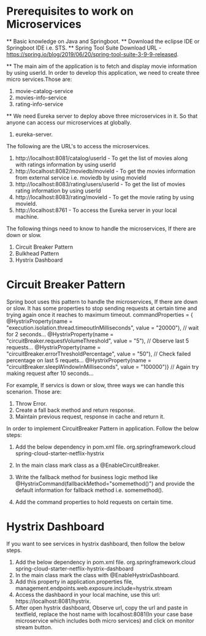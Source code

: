 # Prerequisites to work on Microservices

** Basic knowledge on Java and Springboot.
** Download the eclipse IDE or Springboot IDE i.e. STS.
** Spring Tool Suite Download URL - https://spring.io/blog/2019/06/20/spring-tool-suite-3-9-9-released.

** The main aim of the application is to fetch and display movie information by using userId.
In order to develop this application, we need to create three micro services.Those are:
1. movie-catalog-service
2. movies-info-service
3. rating-info-service

** We need Eureka server to deploy above three microservices in it. So that anyone can access our microservices at globally.
1. eureka-server.

The following are the URL's to access the microservices.

1. http://localhost:8081/catalog/userId - To get the list of movies along with ratings information by using userId
2. http://localhost:8082/moviedb/movieId - To get the movies information from external service i.e. moviedb by using movieId
3. http://localhost:8083/rating/users/userId - To get the list of movies rating information by using userId
4. http://localhost:8083/rating/movieId - To get the movie rating by using movieId.
5. http://localhost:8761 - To access the Eureka server in your local machine.

The following things need to know to handle the microservices, If there are down or slow.
1. Circuit Breaker Pattern
2. Bulkhead Pattern
3. Hystrix Dashboard

# Circuit Breaker Pattern

Spring boot uses this pattern to handle the microservices, If there are down or slow.
It has some properties to stop sending requests at certain time and trying again once it reaches to maximum timeout.
commandProperties = {
    @HystrixProperty(name = "execution.isolation.thread.timeoutInMilliseconds", value = "20000"), // wait for 2 seconds...
    @HystrixProperty(name = "circuitBreaker.requestVolumeThreshold", value = "5"), // Observe last 5 requests...
    @HystrixProperty(name = "circuitBreaker.errorThresholdPercentage", value = "50"), // Check failed percentage on last 5 requets...
    @HystrixProperty(name = "circuitBreaker.sleepWindowInMilliseconds", value = "100000")} // Again try making request after 10 seconds...

For example, If servics is down or slow, three ways we can handle this scenarion. Those are:
1. Throw Error.
2. Create a fall back method and return response.
3. Maintain previous request, response in cache and return it.

In order to implement CircuitBreaker Pattern in application. Follow the below steps:
1. Add the below dependency in pom.xml file.
    <dependency>
        <groupId>org.springframework.cloud</groupId>
        <artifactId>spring-cloud-starter-netflix-hystrix</artifactId>
    </dependency>

2. In the main class mark class as a @EnableCircuitBreaker.
3. Write the fallback method for business logic method like @HystrixCommand(fallbackMethod="somemethod()") and provide the default information for fallback method i.e. somemethod().
4. Add the command properties to hold requests on certain time.

# Hystrix Dashboard

If you want to see services in hystrix dashboard, then follow the below steps.
1. Add the below dependency in pom.xml file.
    <dependency>
        <groupId>org.springframework.cloud</groupId>
        <artifactId>spring-cloud-starter-netflix-hystrix-dashboard</artifactId>
    </dependency>
2. In the main class mark the class with @EnableHystrixDashboard.
3. Add this property in application.properties file, management.endpoints.web.exposure.include=hystrix.stream
4. Access the dashbaord in your local machine, use this url: https://localhost:8081/hystrix.
5. After open hystrix dashboard, Observe url, copy the url and paste in textfield, replace the host name with localhost:8081(In your case base microservice which includes both micro services) and click on monitor stream button.

